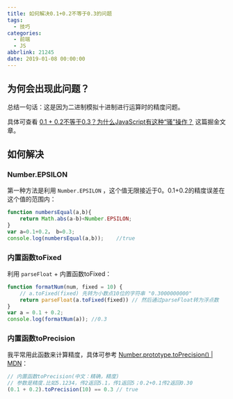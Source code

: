 ```yaml
---
title: 如何解决0.1+0.2不等于0.3的问题
tags:
  - 技巧
categories:
  - 前端
  - JS
abbrlink: 21245
date: 2019-01-08 00:00:00
---
```


## 为何会出现此问题？

总结一句话：这是因为二进制模拟十进制进行运算时的精度问题。

具体可查看 [0.1 + 0.2不等于0.3？为什么JavaScript有这种“骚”操作？](https://juejin.im/post/5b90e00e6fb9a05cf9080dff) 这篇掘金文章。

## 如何解决

### Number.EPSILON

第一种方法是利用 `Number.EPSILON` ，这个值无限接近于0。0.1+0.2的精度误差在这个值的范围内：

```js
function numbersEqual(a,b){
    return Math.abs(a-b)<Number.EPSILON;
}
var a=0.1+0.2， b=0.3;
console.log(numbersEqual(a,b));    //true
```



### 内置函数toFixed

利用 `parseFloat` + 内置函数toFixed：

```js
function formatNum(num, fixed = 10) {
    // a.toFixed(fixed) 先转为小数点10位的字符串 "0.3000000000"
    return parseFloat(a.toFixed(fixed)) // 然后通过parseFloat转为浮点数
}
var a = 0.1 + 0.2;
console.log(formatNum(a)); //0.3
```



### 内置函数toPrecision

我平常用此函数来计算精度，具体可参考 [Number.prototype.toPrecision() | MDN](https://developer.mozilla.org/zh-CN/docs/Web/JavaScript/Reference/Global_Objects/Number/toPrecision)：

```js
// 内置函数toPrecision(中文：精确，精度)
// 参数是精度.比如5.1234，传2返回5.1，传1返回5；0.2+0.1传2返回0.30
(0.1 + 0.2).toPrecision(10) == 0.3 // true
```
